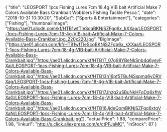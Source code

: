 {
	"title": "LEOSPORT 1pcs Fishing Lures 7cm 18.4g VIB bait Artificial Make 7 Colors Available Bass Crankbait Wobblers Fishing Tackle Pesca.",
	"date": "2018-10-31 10:30:20",
	"SubCat": ["Sports & Entertainment"],
	"categories": ["Fishing"],
	"thumbnailImage": "https://ae01.alicdn.com/kf/HTB1wfTleScqBKNjSZFgq6x_kXXaa/LEOSPORT-1pcs-Fishing-Lures-7cm-18-4g-VIB-bait-Artificial-Make-7-Colors-Available-Bass-Crankbait.jpg_220x220.jpg",
	"BigImage": ["https://ae01.alicdn.com/kf/HTB1wfTleScqBKNjSZFgq6x_kXXaa/LEOSPORT-1pcs-Fishing-Lures-7cm-18-4g-VIB-bait-Artificial-Make-7-Colors-Available-Bass-Crankbait.jpg","https://ae01.alicdn.com/kf/HTB1T_07g98YBeNkSnb4q6yevFXai/LEOSPORT-1pcs-Fishing-Lures-7cm-18-4g-VIB-bait-Artificial-Make-7-Colors-Available-Bass-Crankbait.jpg","https://ae01.alicdn.com/kf/HTB13h16pf5TBuNjSspmq6yDRVXag/LEOSPORT-1pcs-Fishing-Lures-7cm-18-4g-VIB-bait-Artificial-Make-7-Colors-Available-Bass-Crankbait.jpg","https://ae01.alicdn.com/kf/HTB17Jhzg2uSBuNkHFqDq6xfhVXaG/LEOSPORT-1pcs-Fishing-Lures-7cm-18-4g-VIB-bait-Artificial-Make-7-Colors-Available-Bass-Crankbait.jpg","https://ae01.alicdn.com/kf/HTB16JjdeQomBKNjSZFqq6xtqVXaN/LEOSPORT-1pcs-Fishing-Lures-7cm-18-4g-VIB-bait-Artificial-Make-7-Colors-Available-Bass-Crankbait.jpg"],
	"actualPrice": 1.88,
	"comparePrice": 1.98,
	"linkurl": "http://s.click.aliexpress.com/e/ctPFJaMC",
	"inStock": 87
}
